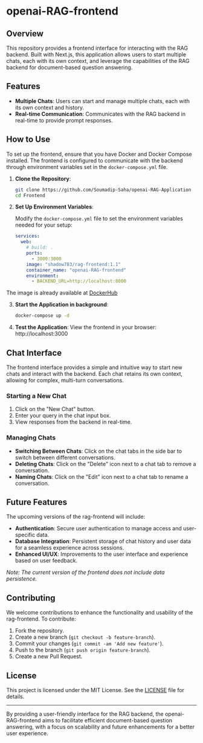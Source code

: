 # openai-RAG-frontend

## Overview

This repository provides a frontend interface for interacting with the RAG backend. Built with Next.js, this application allows users to start multiple chats, each with its own context, and leverage the capabilities of the RAG backend for document-based question answering.

## Features

- **Multiple Chats**: Users can start and manage multiple chats, each with its own context and history.
- **Real-time Communication**: Communicates with the RAG backend in real-time to provide prompt responses.

## How to Use

To set up the frontend, ensure that you have Docker and Docker Compose installed. The frontend is configured to communicate with the backend through environment variables set in the `docker-compose.yml` file.

1. **Clone the Repository**:

   ```bash
   git clone https://github.com/Soumadip-Saha/openai-RAG-Application
   cd Frontend
   ```
2. **Set Up Environment Variables**:

   Modify the `docker-compose.yml` file to set the environment variables needed for your setup:

   ```yaml
   services:
     web:
       # build: .
       ports:
         - 3000:3000
       image: "shadow783/rag-frontend:1.1"
       container_name: "openai-RAG-frontend"
       environment:
         - BACKEND_URL=http://localhost:8000
   ```

The image is already available at [DockerHub](https://hub.docker.com/repository/docker/shadow783/rag-frontend)


3. **Start the Application in background**:

   ```bash
   docker-compose up -d
   ```
4. **Test the Application**:
   View the frontend in your browser: http://localhost:3000

## Chat Interface

The frontend interface provides a simple and intuitive way to start new chats and interact with the backend. Each chat retains its own context, allowing for complex, multi-turn conversations.

### Starting a New Chat

1. Click on the "New Chat" button.
2. Enter your query in the chat input box.
3. View responses from the backend in real-time.

### Managing Chats

- **Switching Between Chats**: Click on the chat tabs in the side bar to switch between different conversations.
- **Deleting Chats**: Click on the "Delete" icon next to a chat tab to remove a conversation.
- **Naming Chats**: Click on the "Edit" icon next to a chat tab to rename a conversation.

## Future Features

The upcoming versions of the rag-frontend will include:

- **Authentication**: Secure user authentication to manage access and user-specific data.
- **Database Integration**: Persistent storage of chat history and user data for a seamless experience across sessions.
- **Enhanced UI/UX**: Improvements to the user interface and experience based on user feedback.

*Note: The current version of the frontend does not include data persistence.*

## Contributing

We welcome contributions to enhance the functionality and usability of the rag-frontend. To contribute:

1. Fork the repository.
2. Create a new branch (`git checkout -b feature-branch`).
3. Commit your changes (`git commit -am 'Add new feature'`).
4. Push to the branch (`git push origin feature-branch`).
5. Create a new Pull Request.

## License

This project is licensed under the MIT License. See the [LICENSE](LICENSE) file for details.

---

By providing a user-friendly interface for the RAG backend, the openai-RAG-frontend aims to facilitate efficient document-based question answering, with a focus on scalability and future enhancements for a better user experience.
